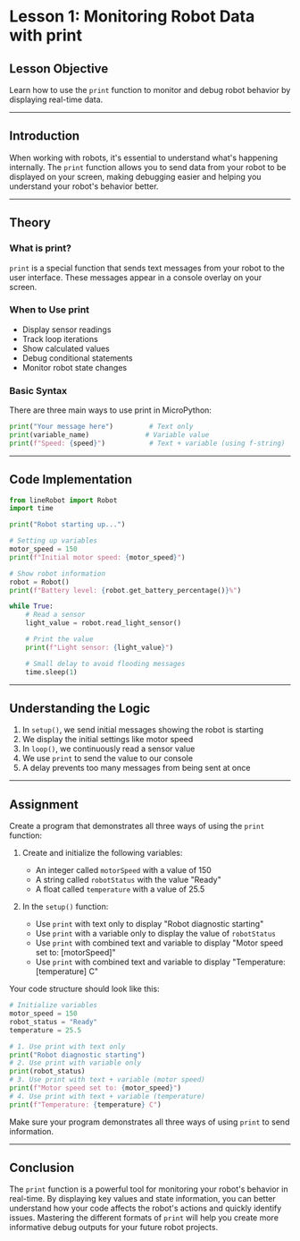 # Lesson 1: Monitoring Robot Data with print

## Lesson Objective

Learn how to use the `print` function to monitor and debug robot behavior by displaying real-time data.

---

## Introduction

When working with robots, it's essential to understand what's happening internally. The `print` function allows you to send data from your robot to be displayed on your screen, making debugging easier and helping you understand your robot's behavior better.

---

## Theory

### What is print?

`print` is a special function that sends text messages from your robot to the user interface. These messages appear in a console overlay on your screen.

### When to Use print

- Display sensor readings
- Track loop iterations
- Show calculated values
- Debug conditional statements
- Monitor robot state changes

### Basic Syntax

There are three main ways to use print in MicroPython:

```python
print("Your message here")         # Text only
print(variable_name)              # Variable value
print(f"Speed: {speed}")           # Text + variable (using f-string)
```

---

## Code Implementation

```python
from lineRobot import Robot
import time

print("Robot starting up...")

# Setting up variables
motor_speed = 150
print(f"Initial motor speed: {motor_speed}")

# Show robot information
robot = Robot()
print(f"Battery level: {robot.get_battery_percentage()}%")

while True:
    # Read a sensor
    light_value = robot.read_light_sensor()

    # Print the value
    print(f"Light sensor: {light_value}")

    # Small delay to avoid flooding messages
    time.sleep(1)
```

---

## Understanding the Logic

1. In `setup()`, we send initial messages showing the robot is starting
2. We display the initial settings like motor speed
3. In `loop()`, we continuously read a sensor value
4. We use `print` to send the value to our console
5. A delay prevents too many messages from being sent at once

---

## Assignment

Create a program that demonstrates all three ways of using the `print` function:

1. Create and initialize the following variables:

   - An integer called `motorSpeed` with a value of 150
   - A string called `robotStatus` with the value "Ready"
   - A float called `temperature` with a value of 25.5

2. In the `setup()` function:

   - Use `print` with text only to display "Robot diagnostic starting"
   - Use `print` with a variable only to display the value of `robotStatus`
   - Use `print` with combined text and variable to display "Motor speed set to: [motorSpeed]"
   - Use `print` with combined text and variable to display "Temperature: [temperature] C"

Your code structure should look like this:

```python
# Initialize variables
motor_speed = 150
robot_status = "Ready"
temperature = 25.5

# 1. Use print with text only
print("Robot diagnostic starting")
# 2. Use print with variable only
print(robot_status)
# 3. Use print with text + variable (motor speed)
print(f"Motor speed set to: {motor_speed}")
# 4. Use print with text + variable (temperature)
print(f"Temperature: {temperature} C")
```

Make sure your program demonstrates all three ways of using `print` to send information.

---

## Conclusion

The `print` function is a powerful tool for monitoring your robot's behavior in real-time. By displaying key values and state information, you can better understand how your code affects the robot's actions and quickly identify issues. Mastering the different formats of `print` will help you create more informative debug outputs for your future robot projects.
